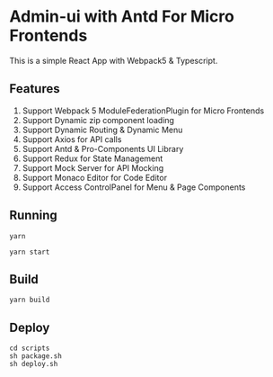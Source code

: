# Admin-ui with Antd For Micro Frontends

This is a simple React App with Webpack5 & Typescript.

## Features
1. Support Webpack 5 ModuleFederationPlugin for Micro Frontends
2. Support Dynamic zip component loading
3. Support Dynamic Routing & Dynamic Menu
4. Support Axios for API calls
5. Support Antd & Pro-Components UI Library
6. Support Redux for State Management
7. Support Mock Server for API Mocking
8. Support Monaco Editor for Code Editor
9. Support Access ControlPanel for Menu & Page Components

## Running
```shell
yarn

yarn start
```
## Build
```shell
yarn build
```

## Deploy
```shell
cd scripts
sh package.sh
sh deploy.sh
```

